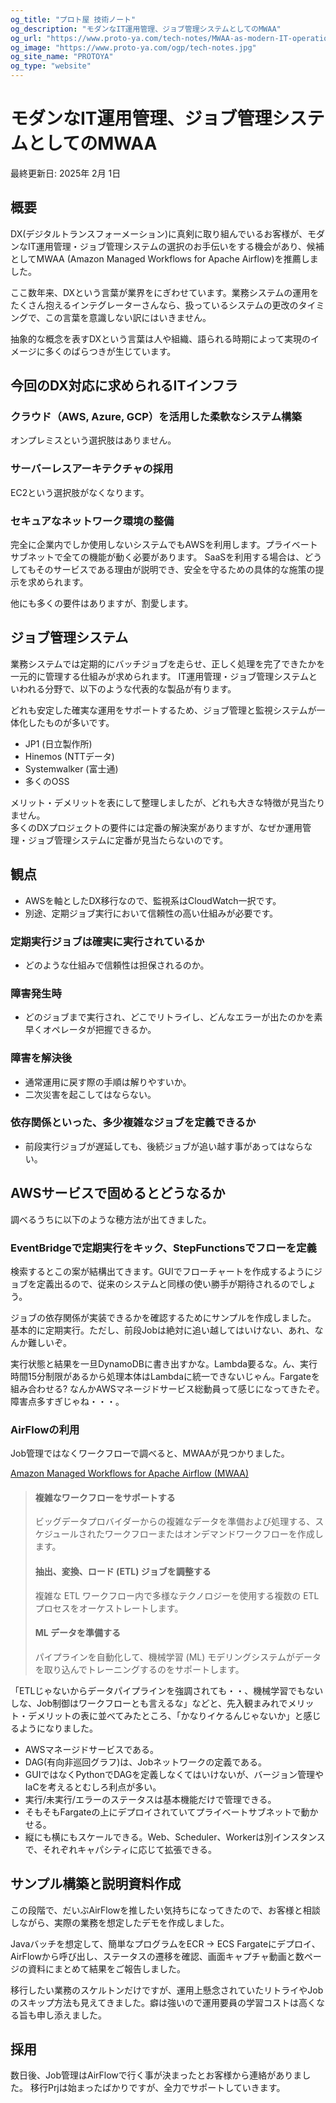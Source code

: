 ```yaml
---
og_title: "プロト屋 技術ノート"
og_description: "モダンなIT運用管理、ジョブ管理システムとしてのMWAA"
og_url: "https://www.proto-ya.com/tech-notes/MWAA-as-modern-IT-operations-management"
og_image: "https://www.proto-ya.com/ogp/tech-notes.jpg"
og_site_name: "PROTOYA"
og_type: "website"
---
```

# モダンなIT運用管理、ジョブ管理システムとしてのMWAA
<p class="update-date">最終更新日: 2025年 2月 1日</p>

## 概要
DX(デジタルトランスフォーメーション)に真剣に取り組んでいるお客様が、モダンなIT運用管理・ジョブ管理システムの選択のお手伝いをする機会があり、候補としてMWAA (Amazon Managed Workflows for Apache Airflow)を推薦しました。

ここ数年来、DXという言葉が業界をにぎわせています。業務システムの運用をたくさん抱えるインテグレーターさんなら、扱っているシステムの更改のタイミングで、この言葉を意識しない訳にはいきません。

抽象的な概念を表すDXという言葉は人や組織、語られる時期によって実現のイメージに多くのばらつきが生じています。

## 今回のDX対応に求められるITインフラ
### クラウド（AWS, Azure, GCP）を活用した柔軟なシステム構築
オンプレミスという選択肢はありません。

### サーバーレスアーキテクチャの採用
EC2という選択肢がなくなります。

### セキュアなネットワーク環境の整備
完全に企業内でしか使用しないシステムでもAWSを利用します。プライベートサブネットで全ての機能が動く必要があります。
SaaSを利用する場合は、どうしてもそのサービスである理由が説明でき、安全を守るための具体的な施策の提示を求められます。

他にも多くの要件はありますが、割愛します。

## ジョブ管理システム

業務システムでは定期的にバッチジョブを走らせ、正しく処理を完了できたかを一元的に管理する仕組みが求められます。
IT運用管理・ジョブ管理システムといわれる分野で、以下のような代表的な製品が有ります。

どれも安定した確実な運用をサポートするため、ジョブ管理と監視システムが一体化したものが多いです。

- JP1 (日立製作所)
- Hinemos (NTTデータ)
- Systemwalker (富士通)
- 多くのOSS

メリット・デメリットを表にして整理しましたが、どれも大きな特徴が見当たりません。  
多くのDXプロジェクトの要件には定番の解決案がありますが、なぜか運用管理・ジョブ管理システムに定番が見当たらないのです。

## 観点
- AWSを軸としたDX移行なので、監視系はCloudWatch一択です。
- 別途、定期ジョブ実行において信頼性の高い仕組みが必要です。

### 定期実行ジョブは確実に実行されているか
- どのような仕組みで信頼性は担保されるのか。

### 障害発生時
- どのジョブまで実行され、どこでリトライし、どんなエラーが出たのかを素早くオペレータが把握できるか。

### 障害を解決後
- 通常運用に戻す際の手順は解りやすいか。
- 二次災害を起こしてはならない。

### 依存関係といった、多少複雑なジョブを定義できるか
- 前段実行ジョブが遅延しても、後続ジョブが追い越す事があってはならない。


## AWSサービスで固めるとどうなるか
調べるうちに以下のような穂方法が出てきました。

### EventBridgeで定期実行をキック、StepFunctionsでフローを定義  
検索するとこの案が結構出てきます。GUIでフローチャートを作成するようにジョブを定義出るので、従来のシステムと同様の使い勝手が期待されるのでしょう。  

ジョブの依存関係が実装できるかを確認するためにサンプルを作成しました。
基本的に定期実行。ただし、前段Jobは絶対に追い越してはいけない、あれ、なんか難しいぞ。
  
実行状態と結果を一旦DynamoDBに書き出すかな。Lambda要るな。ん、実行時間15分制限があるから処理本体はLambdaに統一できないじゃん。Fargateを組み合わせる? なんかAWSマネージドサービス総動員って感じになってきたぞ。障害点多すぎじゃね・・・。

### AirFlowの利用
Job管理ではなくワークフローで調べると、MWAAが見つかりました。

[Amazon Managed Workflows for Apache Airflow (MWAA)](https://aws.amazon.com/jp/managed-workflows-for-apache-airflow/)
> #### 複雑なワークフローをサポートする
> ビッグデータプロバイダーからの複雑なデータを準備および処理する、スケジュールされたワークフローまたはオンデマンドワークフローを作成します。
> 
> #### 抽出、変換、ロード (ETL) ジョブを調整する
> 複雑な ETL ワークフロー内で多様なテクノロジーを使用する複数の ETL プロセスをオーケストレートします。
> 
> #### ML データを準備する
> パイプラインを自動化して、機械学習 (ML) モデリングシステムがデータを取り込んでトレーニングするのをサポートします。

「ETLじゃないからデータパイプラインを強調されても・・、機械学習でもないしな、Job制御はワークフローとも言えるな」などと、先入観まみれでメリット・デメリットの表に並べてみたところ、「かなりイケるんじゃないか」と感じるようになりました。

- AWSマネージドサービスである。
- DAG(有向非巡回グラフ)は、Jobネットワークの定義である。
- GUIではなくPythonでDAGを定義しなくてはいけないが、バージョン管理やIaCを考えるとむしろ利点が多い。
- 実行/未実行/エラーのステータスは基本機能だけで管理できる。
- そもそもFargateの上にデプロイされていてプライベートサブネットで動かせる。
- 縦にも横にもスケールできる。Web、Scheduler、Workerは別インスタンスで、それぞれキャパシティに応じて拡張できる。

## サンプル構築と説明資料作成
この段階で、だいぶAirFlowを推したい気持ちになってきたので、お客様と相談しながら、実際の業務を想定したデモを作成しました。

Javaバッチを想定して、簡単なプログラムをECR -> ECS Fargateにデプロイ、AirFlowから呼び出し、ステータスの遷移を確認、画面キャプチャ動画と数ページの資料にまとめて結果をご報告しました。

移行したい業務のスケルトンだけですが、運用上懸念されていたリトライやJobのスキップ方法も見えてきました。癖は強いので運用要員の学習コストは高くなる旨も申し添えました。

## 採用
数日後、Job管理はAirFlowで行く事が決まったとお客様から連絡がありました。
移行Prjは始まったばかりですが、全力でサポートしていきます。